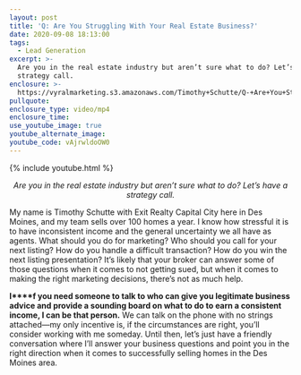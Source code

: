 ```yaml
---
layout: post
title: 'Q: Are You Struggling With Your Real Estate Business?'
date: 2020-09-08 18:13:00
tags:
  - Lead Generation
excerpt: >-
  Are you in the real estate industry but aren’t sure what to do? Let’s have a
  strategy call.
enclosure: >-
  https://vyralmarketing.s3.amazonaws.com/Timothy+Schutte/Q-+Are+You+Struggling+With+Your+Real+Estate+Business_.mp4
pullquote:
enclosure_type: video/mp4
enclosure_time:
use_youtube_image: true
youtube_alternate_image:
youtube_code: vAjrwldoOW0
---
```


{% include youtube.html %}

<p style="text-align: center;"><em>Are you in the real estate industry but aren’t sure what to do? Let’s have a strategy call.</em></p>

My name is Timothy Schutte with Exit Realty Capital City here in Des Moines, and my team sells over 100 homes a year. I know how stressful it is to have inconsistent income and the general uncertainty we all have as agents. What should you do for marketing? Who should you call for your next listing? How do you handle a difficult transaction? How do you win the next listing presentation? It’s likely that your broker can answer some of those questions when it comes to not getting sued, but when it comes to making the right marketing decisions, there’s not as much help.

**I****f you need someone to talk to who can give you legitimate business advice and provide a sounding board on what to do to earn a consistent income, I can be that person.** We can talk on the phone with no strings attached—my only incentive is, if the circumstances are right, you’ll consider working with me someday. Until then, let’s just have a friendly conversation where I’ll answer your business questions and point you in the right direction when it comes to successfully selling homes in the Des Moines area.